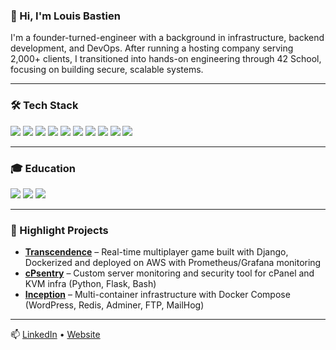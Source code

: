 ### 👋 Hi, I'm Louis Bastien

I'm a founder-turned-engineer with a background in infrastructure, backend development, and DevOps. After running a hosting company serving 2,000+ clients, I transitioned into hands-on engineering through 42 School, focusing on building secure, scalable systems.

---

### 🛠️ Tech Stack

<p>
  <img src="https://img.shields.io/badge/Linux-333.svg?&logo=linux&logoColor=white" />
  <img src="https://img.shields.io/badge/Bash-4EAA25?logo=gnubash&logoColor=white" />
  <img src="https://img.shields.io/badge/Python-3670A0?logo=python&logoColor=white" />
  <img src="https://img.shields.io/badge/Django-092E20?logo=django&logoColor=white" />
  <img src="https://img.shields.io/badge/Docker-2496ED?logo=docker&logoColor=white" />
  <img src="https://img.shields.io/badge/GitHub Actions-2088FF?logo=githubactions&logoColor=white" />
  <img src="https://img.shields.io/badge/AWS-232F3E?logo=amazonaws&logoColor=white" />
  <img src="https://img.shields.io/badge/Kubernetes-326CE5?logo=kubernetes&logoColor=white" />
  <img src="https://img.shields.io/badge/Terraform-7B42BC?logo=terraform&logoColor=white" />
  <img src="https://img.shields.io/badge/PostgreSQL-4169E1?logo=postgresql&logoColor=white" />
</p>

---

### 🎓 Education

<p>
  <img src="https://img.shields.io/badge/42 School-000000?style=flat&logo=42&logoColor=white" />
  <img src="https://img.shields.io/badge/ESADE-003865?style=flat&logoColor=white" />
  <img src="https://img.shields.io/badge/Warwick-541E75?style=flat&logoColor=white" />
</p>

---

### 📌 Highlight Projects

- [**Transcendence**](https://github.com/your-repo/transcendence) – Real-time multiplayer game built with Django, Dockerized and deployed on AWS with Prometheus/Grafana monitoring  
- [**cPsentry**](https://github.com/your-repo/cpsentry) – Custom server monitoring and security tool for cPanel and KVM infra (Python, Flask, Bash)  
- [**Inception**](https://github.com/your-repo/inception) – Multi-container infrastructure with Docker Compose (WordPress, Redis, Adminer, FTP, MailHog)

---

📫 [LinkedIn](https://www.linkedin.com/in/louisbastien) • [Website](https://obambu.com)
